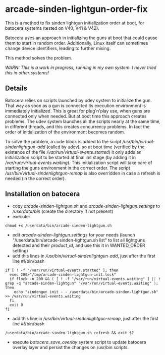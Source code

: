 # arcade-sinden-lightgun-order-fix
This is a method to fix sinden lightgun initialization order at boot, for batocera systems (tested on V40, V41 & V42).

Batocera uses an approach in initializing the guns at boot that could cause them to start in random order.
Additionally, Linux itself can sometimes change device identifiers, leading to further mixing.

This method solves the problem.

*WARN: This is a work in progress, running in my own system. I never tried this in other systems!*

## Details

Batocera relies on scripts launched by udev system to initialize the gun.
That way as soon as a gun is connected its execution environment is immediately initialized. This is great for plug'n'play use, when guns are connected only when needed.
But at boot time this approach creates problems. The udev system launches all the scripts nearly at the same time, in different threads, and this creates concurrency problems. In fact the order of initialization of the environment becomes random.

To solve the problem, a code block is added to the script _/usr/bin/virtual-sindenlightgun-add_ (called by udev), so at boot time (verified by the existence of the file _/var/run/virtual-events.started_) it only adds an initialization script to be started at final init stage (by adding it in _/var/run/virtual-events.waiting_).
This initialization script will take care of starting the guns environment in the correct order.
The script _/usr/bin/virtual-sindenlightgun-remap_ is also overridden in case a refresh is needed (in the correct order).

## Installation on batocera

- copy _arcade-sinden-lightgun.sh_ and _arcade-sinden-lightgun.settings_ to _/userdata/bin_ (create the directory if not present) 
- execute:
```
chmod +x /userdata/bin/arcade-sinden-lightgun.sh
```
- edit _arcade-sinden-lightgun.settings_ for your needs (launch "/userdata/bin/arcade-sinden-lightgun.sh list" to list all lightguns detected and their _product_id_, and use this it in WANTED_ORDER setting)
- add this lines in _/usr/bin/virtual-sindenlightgun-add_, just after the first line #!/bin/bash
```
if [ ! -f "/var/run/virtual-events.started" ]; then
  exec 200>"/tmp/arcade-sinden-lightgun-init.lock"
  if flock -n 200 && ( [ ! -f "/var/run/virtual-events.waiting" ] || ! grep -q "arcade-sinden-lightgun" "/var/run/virtual-events.waiting" ); then
    echo "sindengun init - - /userdata/bin/arcade-sinden-lightgun.sh" >> /var/run/virtual-events.waiting
  fi
  exit 0
fi
```
- add this line in _/usr/bin/virtual-sindenlightgun-remap_, just after the first line #!/bin/bash
```
/userdata/bin/arcade-sinden-lightgun.sh refresh && exit $?
```
- execute _batocera_save_overlay_ system script to update batocera overlay layer and persist the changes on /usr/bin scripts.
